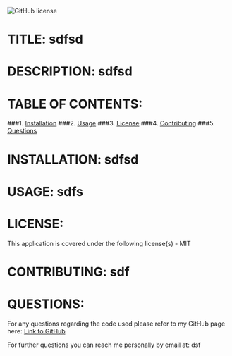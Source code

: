 
![GitHub license](https://img.shields.io/badge/license-MIT-blue.svg)
# TITLE: sdfsd


# DESCRIPTION: sdfsd

# TABLE OF CONTENTS:
###1. [Installation](#Installation)
###2. [Usage](#Usage) 
###3. [License](#License) 
###4. [Contributing](#Contributing)
###5. [Questions]($Questions) 

# INSTALLATION: sdfsd

# USAGE: sdfs

# LICENSE: 
This application is covered under the following license(s) - MIT

# CONTRIBUTING: sdf

# QUESTIONS: 
For any questions regarding the code used please refer to my GitHub page here: [Link to GitHub](https://github.com/dgr993)

For further questions you can reach me personally by email at: dsf
     